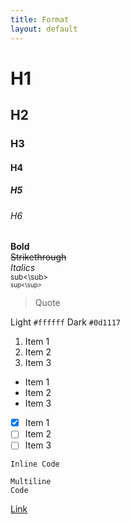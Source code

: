 ```yaml
---
title: Format
layout: default
--- 
```


# H1
## H2
### H3
#### H4
##### H5
###### H6

**Bold**  
~~Strikethrough~~  
_Italics_  
<sub>sub<\sub>  
<sup>sup<\sup>  
> Quote  
  
Light `#ffffff` Dark `#0d1117`

1. Item 1
2. Item 2
3. Item 3

- Item 1
- Item 2
- Item 3

- [x] Item 1
- [ ] Item 2
- [ ] Item 3

`Inline Code`

```batch
Multiline
Code
```

[Link](https://google.com)
